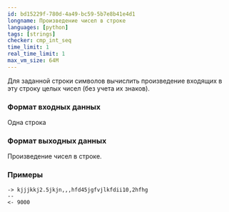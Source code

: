 ```yaml
---
id: bd15229f-780d-4a49-bc59-5b7e8b41e4d1
longname: Произведение чисел в строке
languages: [python]
tags: [strings]
checker: cmp_int_seq
time_limit: 1
real_time_limit: 1
max_vm_size: 64M
---
```



Для заданной строки символов вычислить произведение входящих в эту строку целых чисел (без учета их знаков).

### Формат входных данных

Одна строка

### Формат выходных данных

Произведение чисел в строке.

### Примеры

```
-> kjjjkkj2.5jkjn,,,hfd45jgfvjlkfdii10,2hfhg
--
<- 9000
```
